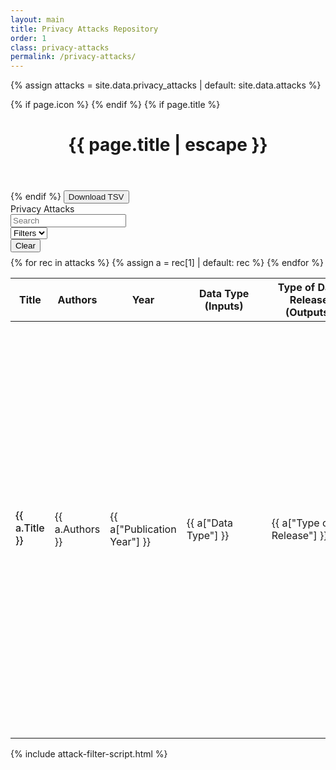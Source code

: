 ```yaml
---
layout: main
title: Privacy Attacks Repository
order: 1
class: privacy-attacks
permalink: /privacy-attacks/
---
```


<div class="home-page privacy-attacks-page">
<div class="main-content" markdown="1">

{% assign attacks = site.data.privacy_attacks | default: site.data.attacks %}

{% if page.icon %}
    <i class="fa-solid fa-2xl {{ page.icon }} page-icon"></i>
{% endif %}
{% if page.title %}
<header>
    <h1 class="post-title">{{ page.title | escape }}</h1>
</header>
{% endif %}

<button>
    <a download="privacy-attacks.tsv" id="download-tsv">Download TSV</a>
</button>
<script>
</script>
<script type="module" src="{{ '/assets/js/download-tsv.js' | relative_url }}"></script>

<!-- Filters Section -->
<div class="filters-container">
    <div style="white-space: nowrap">Privacy Attacks</div>
    <div class="filter-row" style="justify-content: right">
        <div class="filter-group">
            <input type="text" id="search-filter" placeholder="Search">
        </div>
        <div class="filter-group">
            <select id="visible-filters">
                <option value="">Filters</option>
            </select>
        </div>
        <div class="filter-actions">
            <button id="clear-filters" title="Clear all filters">Clear</button>
        </div>
    </div>
</div>

<div class="filters-container" style="margin-top: 0.5rem">
    <div class="filter-row">
        <div class="filter-group" id="datatype-filter-group" style="display: none;">
            <label for="datatype-filter">Data Type (Inputs):</label>
            <select id="datatype-filter">
                <option value="">All Data Types</option>
            </select>
        </div>
        <div class="filter-group" id="release-filter-group" style="display: none;">
            <label for="release-filter">Type of Data Release (Outputs):</label>
            <select id="release-filter">
                <option value="">All Release Types</option>
            </select>
        </div>
        <div class="filter-group" id="objective-filter-group" style="display: none;">
            <label for="objective-filter">Attacker Objectives:</label>
            <select id="objective-filter">
                <option value="">All Objectives</option>
            </select>
        </div>
        <div class="filter-group" id="researchtype-filter-group" style="display: none;">
            <label for="researchtype-filter">Research Type:</label>
            <select id="researchtype-filter">
                <option value="">All Research Types</option>
            </select>
        </div>
        <div class="filter-group" id="year-filter-group" style="display: none;">
            <label for="year-filter">Year:</label>
            <select id="year-filter">
                <option value="">All Years</option>
            </select>
        </div>
    </div>
</div>

<div class="table-container">
<table id="attacks-table">
    <thead>
        <tr>
            <th style="width: 22%;">Title</th>
            <th style="width: 18%;">Authors</th>
            <th style="width: 6%; min-width: 60px;">Year</th>
            <th style="width: 14%; min-width: 120px">Data Type (Inputs)</th>
            <th style="width: 14%; min-width: 120px">Type of Data Release (Outputs)</th>
            <th style="width: 16%; min-width: 120px">Attacker Objectives</th>
            <th style="width: 8%; min-width: 120px">Research Type</th>
            <th style="width: 6%; min-width: 80px">BibTeX</th>
            <th style="width: 6%; min-width: 80px">Code</th>
            <th style="width: 2%; min-width: 80px">Links</th>
            <th style="min-width: 120px">Submitter</th>
        </tr>
    </thead>
    <tbody>
    {% for rec in attacks %}
        {% assign a = rec[1] | default: rec %}
        <tr class="attack-row" data-index="{{ forloop.index0 }}">
            <td><div style="color: #181818; font-weight: 500; margin-bottom: 4px">{{ a.Title }}</div></td>
            <td>{{ a.Authors }}</td>
            <td class="year-cell">{{ a["Publication Year"] }}</td>
            <td>{{ a["Data Type"] }}</td>
            <td>{{ a["Type of Release"] }}</td>
            <td>{{ a["Threat Model --- Attacker Objective"] }}</td>
            <td>{{ a["Research Type"] }}</td>
            <td class="bibtex-cell">
                {% assign bibtex_raw = a["BibTex (Please add a bibtex entry for this paper to facilitate easy citations)"] %}
                {% capture bibtex_str %}{{ bibtex_raw }}{% endcapture %}
                {% assign bibtex_str_down = bibtex_str | downcase %}
                {% if bibtex_str and bibtex_str != '' and bibtex_str_down != 'nan' %}
                    <a href="data:text/plain;charset=utf-8,{{ bibtex_str | uri_escape }}" download="{{ a.Title | default: 'citation' | slugify }}.bib">Download</a>
                {% endif %}
            </td>
            <td class="code-cell">
                {% assign code_raw = a["Code"] | default: a["Links to Artifacts"] %}
                {% capture code_str %}{{ code_raw | strip }}{% endcapture %}
                {% assign code_str_down = code_str | downcase %}
                {% if code_str and code_str != '' and code_str_down != 'nan' and code_str_down != '.nan' %}
                    <a href="{{ code_str }}" target="_blank">Code</a>
                {% endif %}
            </td>
            <td>{% if a.URL %}<a href="{{ a.URL }}" target="_blank">Paper</a>{% endif %}</td>
            <td class="submitter-cell">
                {% assign submitter_raw = a["Submitter (your name, affiliation)"] %}
                {% capture submitter_str %}{{ submitter_raw | strip }}{% endcapture %}
                {% assign submitter_down = submitter_str | downcase %}
                {% if submitter_str and submitter_str != '' and submitter_down != 'nan' and submitter_down != '.nan' %}
                    {% assign normalized = submitter_str | replace: ' (', ', ' | replace: ')', '' | replace: ' - ', ', ' %}
                    {{ normalized }}
                {% endif %}
            </td>
        </tr>
    {% endfor %}
    </tbody>

</table>
</div>

</div>

<div class="side-panel-container">
    <div class="side-panel">
        <div class="side-panel-content" id="attack-details">
        </div>
    </div>
</div>
</div>

{% include attack-filter-script.html %} 